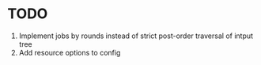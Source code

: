 # TODO

1. Implement jobs by rounds instead of strict post-order traversal of intput tree
2. Add resource options to config
